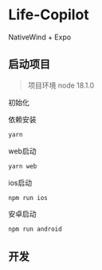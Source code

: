 # Life-Copilot

NativeWind + Expo

## 启动项目

> 项目环境 node 18.1.0

初始化

依赖安装
```bash
yarn
```

web启动
```bash
yarn web
```

ios启动
```bash
npm run ios
```

安卓启动
```bash
npm run android
```
## 开发



